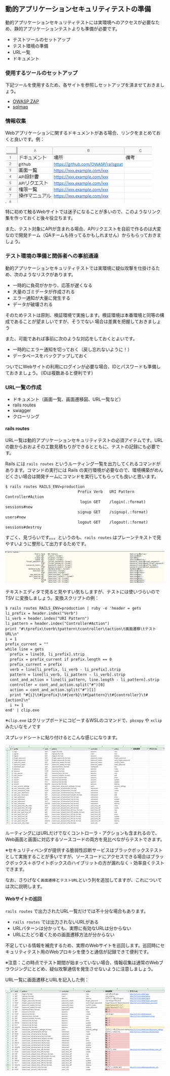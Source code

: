 ## 動的アプリケーションセキュリティテストの準備

動的アプリケーションセキュリティテストには実環境へのアクセスが必要なため、静的アプリケーションテストよりも準備が必要です。

- テストツールのセットアップ
- テスト環境の準備
- URL一覧
- ドキュメント

### 使用するツールのセットアップ

下記ツールを使用するため、各サイトを参照しセットアップを済ませておきましょう。

- [OWASP ZAP](https://www.zaproxy.org/)
- [sqlmap](http://sqlmap.org/)

### 情報収集

Webアプリケーションに関するドキュメントがある場合、リンクをまとめておくと良いです。例：

![](images/2021-03-28-01-45-49.png)

特に初めて触るWebサイトでは迷子になることが多いので、このようなリンク集を作っておくと後々役立ちます。

また、テスト対象にAPIが含まれる場合、APIリクエストを自前で作るのは大変なので開発チーム（QAチームも持ってるかもしれません）からもらっておきましょう。

### テスト環境の準備と関係者への事前通達

動的アプリケーションセキュリティテストでは実環境に疑似攻撃を仕掛けるため、次のようなリスクがあります。

- 一時的に負荷がかかり、応答が遅くなる
- 大量のゴミデータが作成される
- エラー通知が大量に発生する
- データが破壊される

そのためテストは原則、検証環境で実施します。検証環境は本番環境と同等の構成であることが望ましいですが、そうでない 場合は差異を把握しておきましょう

また、可能であれば事前に次のような対応をしておくとよいです。

- 一時的にエラー通知を切っておく（戻し忘れないように！）
- データベースをバックアップしておく

ついでにWebサイトの利用にログインが必要な場合、IDとパスワードも準備しておきましょう。（IDは複数あると便利です）

<!-- 
#### TIPS:検証環境が無い場合は？

検証環境が無い場合、下記のような選択肢があります。

1. 検証環境を作る
2. ソフトウェアコンポジション解析と静的アプリケーションテストだけやる
3. ローカル端末で動かしてテストする
4. 本番環境が壊れるリスクを受容してやる

1. 本番環境が壊れたり一時的にサービス停止しても問題ないというなら動的アプリケーションセキュリティテストをしても良いですが、検証環境を構築してから動的アプリケーションテストを実施するほうが安全です。

3. どうしても動的テストしたいなら。ただし本番環境との差異には注意。WAFやurl rewriteとか。あと外部APIと連携してる箇所はテストできなかったり。
4．やめとけまじで

-->

### URL一覧の作成

- ドキュメント（画面一覧、画面遷移図、URL一覧など）
- rails routes
- swagger
- クローリング

#### rails routes

URL一覧は動的アプリケーションセキュリティテストの必須アイテムです。URLの数からおおよその工数見積もりができるとともに、テストの記録にも必要です。

Rails には `rails routes` というルーティング一覧を出力してくれるコマンドがあります。コマンドの実行には Rails の実行環境が必要なので、環境構築がめんどくさい場合は開発チームにコマンドを実行してもらっても良いと思います。

```
$ rails routes RAILS_ENV=production
                                Prefix Verb   URI Pattern                                                                              Controller#Action
                                 login GET    /login(.:format)                                                                         sessions#new
                                signup GET    /signup(.:format)                                                                        users#new
                                logout GET    /logout(.:format)                                                                        sessions#destroy
```

すごく、見づらいです。。。というのも、`rails routes` はプレーンテキストで見やすいように整形して出力するためです。

![](images/2021-03-06-21-20-12.png)

テキストエディタで見ると見やすい気もしますが、テストには使いづらいので TSV に変換しましょう。変換スクリプトの例：

```shell
$ rails routes RAILS_ENV=production | ruby -e 'header = gets
li_prefix = header.index("Verb")
li_verb = header.index("URI Pattern")
li_pattern = header.index("Controller#Action")
print "#\tprefix\tverb\tpattern\tcontroller\taction\t画面遷移\tテストURL\n"
i = 1
prefix_current = ""
while line = gets
  prefix = line[0, li_prefix].strip
  prefix = prefix_current if prefix.length == 0
  prefix_current = prefix
  verb = line[li_prefix, li_verb - li_prefix].strip
  pattern = line[li_verb, li_pattern - li_verb].strip
  cont_and_action = line[li_pattern, line.length - li_pattern].strip
  controller = cont_and_action.split("#")[0]
  action = cont_and_action.split("#")[1]
  print "#{i}\t#{prefix}\t#{verb}\t#{pattern}\t#{controller}\t#{action}\n"
  i += 1
end' | clip.exe
```

※`clip.exe` はクリップボードにコピーするWSLのコマンドで、`pbcopy` や `xclip` みたいなモノです

スプレッドシートに貼り付けるとこんな感じになります。

![](images/2021-03-27-23-31-23.png)

ルーティングにはURLだけでなくコントローラ・アクションも含まれるので、Web画面と画面に対応するソースコードの両方を見比べながらテストできます。

※セキュリティベンダが提供する脆弱性診断サービスはブラックボックステストとして実施することが多いですが、ソースコードにアクセスできる場合はブラックボックス＋ホワイトボックスのハイブリットの方が漏れなく・効率良くテストできます。

なお、さりげなく`画面遷移`と`テストURL`という列を追加してますが、これについては次に説明します。

#### Webサイトの巡回

`rails routes` で出力されたURL一覧だけでは不十分な場合もあります。

- `rails routes` では出力されないURLがある
- URLパターンは分かっても、実際に有効なURLは分からない
- URLにたどり着くための画面遷移方法が分からない

不足している情報を補完するため、実際のWebサイトを巡回します。巡回時にセキュリティテスト用のWebプロキシを使うと通信が記録できて便利です。

※注意：この時点でテスト期間が始まっていない場合、情報収集は通常のWebブラウジングにとどめ、疑似攻撃通信を発生させないように注意しましょう。

URL一覧に画面遷移とURLを記入した例：

![](images/2021-03-28-21-00-15.png)

<!-- 
#### TIPS

テストに使える工数が少なく、画面遷移やテストURLを埋められない場合、`pattern` から機械的にURLを作成することもできます。

漏れる可能性はあるけど、効率は良いです。
-->